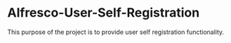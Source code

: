 Alfresco-User-Self-Registration
===============================

This purpose of the project is to provide user self registration functionality.